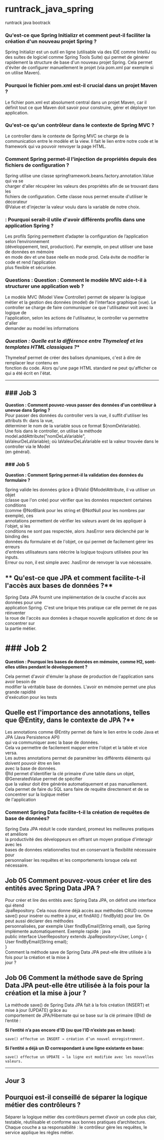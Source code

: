 # runtrack_java_spring
runtrack java bootrack

### Qu'est-ce que Spring Initializr et comment peut-il faciliter la création d'un nouveau projet Spring ?
Spring Initializr est un outil en ligne (utilisable via des IDE comme IntelliJ ou des suites de logiciel comme Spring Tools Suite) qui permet de générer rapidement la structure de base d'un nouveau projet Spring.
Cela permet d'éviter de configurer manuellement le projet (via pom.xml par exemple si on utilise Maven).


### Pourquoi le fichier pom.xml est-il crucial dans un projet Maven ?  
Le fichier pom.xml est absolument central dans un projet Maven, car il définit tout
ce que Maven doit savoir pour construire, gérer et déployer ton application.  
  
  
### Qu'est-ce qu'un contrôleur dans le contexte de Spring MVC ?   
Le controller dans le contexte de Spring MVC se charge de la communication entre le modèle et la view.
Il fait le lien entre notre code et le framework qui va pouvoir renvoyer la page HTML.  
  
### Comment Spring permet-il l'injection de propriétés depuis des fichiers de configuration ?  
Spring utilise une classe springframework.beans.factory.annotation.Value qui va se  
charger d'aller récupérer les valeurs des propriétés afin de se trouvant dans les  
fichiers de configuration. Cette classe nous permet ensuite d'utiliser le décorateur  
@Value et d'injecter la valeur voulu dans la variable de notre choix.    
  
### : Pourquoi serait-il utile d'avoir différents profils dans une application Spring ?    
Les profils Spring permettent d’adapter la configuration de l’application selon l’environnement  
(développement, test, production). Par exemple, on peut utiliser une base de données en mémoire  
en mode dev et une base réelle en mode prod. Cela évite de modifier le code et rend l’application   
plus flexible et sécurisée.  
  
###   **Questions : Question : Comment le modèle MVC aide-t-il à structurer une application web ?**  
Le modèle MVC (Model View Controller) permet de séparer la logique métier et la gestion des données (model) de l'interface graphique (vue).
Le controller se charge de faire communiquer ce que l'utilisateur voit avec la logique de  
l'application, selon les actions de l'utilisateur, le controller va permettre d'aller   
demander au model les informations   
  
### *Question : Quelle est la différence entre Thymeleaf et les templates HTML classiques ?**  
Thymeleaf permet de créer des balises dynamiques, c'est à dire de remplacer leur contenu en   
fonction du code. Alors qu'une page HTML standard ne peut qu'afficher ce qui a été écrit en l'état.  
  
---  
   

## ### Job 3
**Question : Comment pouvez-vous passer des données d'un contrôleur à unevue dans Spring ?**  
Pour passer des données du controller vers la vue, il suffit d'utiliser les attributs th: dans la vue,   
déterminer le nom de la variable sous ce format ${nomDeVariable}.  
Une fois dans le controller, on utilise la méthode model.addAttribute("nomDeLaVariable",   
laValeurDeLaVariable); où laValeurDeLaVariable est la valeur trouvée dans le controller via le Model   
(en général).  
  
### ### Job 5
**Question : Comment Spring permet-il la validation des données du formulaire ?**  

Spring valide les données grâce à @Valid @ModelAttribute, il va utiliser un objet  
(classe que l'on crée) pour vérifier que les données respectent certaines conditions  
(comme @NotBlank pour les string et @NotNull pour les nombres par exemple), ces   
annotations permettent de vérifier les valeurs avant de les appliquer à l'objet, si les   
conditions ne sont pas respectée, alors .hasError sera déclenché par le binding des   
données du formulaire et de l'objet, ce qui permet de facilement gérer les erreurs   
d'entrées utilisateurs sans réécrire la logique toujours utilisées pour les inputs.  
Erreur ou non, il est simple avec .hasError de renvoyer la vue nécessaire.  
  

## ** Qu'est-ce que JPA et comment facilite-t-il l'accès aux bases de données ?**

Spring Data JPA fournit une implémentation de la couche d'accès aux données pour une   
application Spring. C'est une brique très pratique car elle permet de ne pas réinventer  
la roue de l'accès aux données à chaque nouvelle application et donc de se concentrer sur  
la partie métier.  
  
# ### Job 2
**Question : Pourquoi les bases de données en mémoire, comme H2, sont-elles utiles pendant le développement ?**  

Cela permet d'avoir d'émuler la phase de production de l'application sans avoir besoin de  
modifier la véritable base de données. L'avoir en mémoire permet une plus grande rapidité   
d'exécution pour les tests  
  
## Quelle est l'importance des annotations, telles que @Entity, dans le contexte de JPA ?**  
Les annotations comme @Entity permet de faire le lien entre le code Java et JPA (Java Persistence API)  
qui va communiquer avec la base de données.  
Cela va permettre de facilement mapper entre l'objet et la table et vice versa.  
Les autres annotations permet de paramètrer les différents éléments qui doivent pouvoir être en lien   
avec la base de données.  
@Id permet d'identifier la clé primaire d'une table dans un objet, @GeneratedValue permet de spécifier   
que la valeur doit être générée automatiquement et pas manuellement.   
Cela permet de faire du SQL sans faire de requête directement et de se concentrer sur la logique métier  
de l'application  
  
### **Comment Spring Data facilite-t-il la création de requêtes de base de données?**

Spring Data JPA réduit le code standard, promeut les meilleures pratiques et améliore   
la productivité des développeurs en offrant un moyen pratique d'interagir avec les   
bases de données relationnelles tout en conservant la flexibilité nécessaire pour   
personnaliser les requêtes et les comportements lorsque cela est nécessaire.  

## Job 05 **Comment pouvez-vous créer et lire des entités avec Spring Data JPA ?**  

Pour créer et lire des entités avec Spring Data JPA, on définit une interface qui étend   
JpaRepository.  Cela nous donne déjà accès aux méthodes CRUD comme save() pour insérer ou 
mettre à jour, et findAll() / findById() pour lire. On peut aussi déclarer des méthodes  
personnalisées, par exemple User findByEmail(String email), que Spring implémente automatiquement.
Exemple rapide :
java  
public interface UserRepository extends JpaRepository<User, Long> {  
User findByEmail(String email);  
}  
Comment la méthode save de Spring Data JPA peut-elle être utilisée à la fois pour la création et la mise à  
jour ? 
  
## Job 06 **Comment la méthode save de Spring Data JPA peut-elle être utilisée à la fois pour la création et la mise à jour ?**  
La méthode save() de Spring Data JPA fait à la fois création (INSERT) et mise à jour (UPDATE) grâce au    
comportement de JPA/Hibernate qui se base sur la clé primaire (@Id) de l’entité :

**Si l’entité n’a pas encore d’ID (ou que l’ID n’existe pas en base):**  
  
    save() effectue un INSERT → création d’un nouvel enregistrement.  
  
**Si l’entité a déjà un ID correspondant à une ligne existante en base:**  
  
    save() effectue un UPDATE → la ligne est modifiée avec les nouvelles valeurs.  
  
---  

## Jour 3   
## **Pourquoi est-il conseillé de séparer la logique métier des contrôleurs ?**  

Séparer la logique métier des contrôleurs permet d’avoir un code plus clair, testable,  réutilisable et conforme aux bonnes pratiques d’architecture.  
Chaque couche a sa responsabilité : le contrôleur gère les requêtes, le service applique les règles métier.  


  


  



